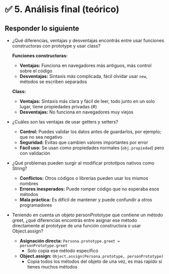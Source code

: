 # ✅ 5. Análisis final (teórico)

## Responder lo siguiente

- ¿Qué diferencias, ventajas y desventajas encontrás entre usar funciones constructoras con prototype y usar class?
  
  **Funciones constructoras:**
  - **Ventajas:** Funciona en navegadores más antiguos, más control sobre el código
  - **Desventajas:** Sintaxis más complicada, fácil olvidar usar `new`, métodos se escriben separados
  
  **Class:**
  - **Ventajas:** Sintaxis más clara y fácil de leer, todo junto en un solo lugar, tiene propiedades privadas (#)
  - **Desventajas:** No funciona en navegadores muy viejos
  
- ¿Cuáles son las ventajas de usar getters y setters?
  - **Control:** Puedes validar los datos antes de guardarlos, por ejemplo; que no sea negativo
  - **Seguridad:** Evitas que cambien valores importantes por error
  - **Fácil uso:** Se usan como propiedades normales (`obj.propiedad`) pero con validación

- ¿Qué problemas pueden surgir al modificar prototipos nativos como String?
  - **Conflictos:** Otros códigos o librerías pueden usar los mismos nombres
  - **Errores inesperados:** Puede romper código que no esperaba esos métodos
  - **Mala práctica:** Es difícil de mantener y puede confundir a otros programadores

- Teniendo en cuenta un objeto personPrototype que contiene un método greet, ¿qué diferencias encontrás entre asignar ese método directamente al prototype de una función constructora o usar Object.assign?
  - **Asignación directa:** `Persona.prototype.greet = personPrototype.greet`
    - Solo copia ese método específico
  - **Object.assign:** `Object.assign(Persona.prototype, personPrototype)`
    - Copia todos los métodos del objeto de una vez, es mas rapido si tienes muchos métodos
